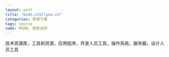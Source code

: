 ```yaml
---
layout: post
title: "msdn.itellyou.cn"
categories: 资源下载
tags: sourse
name: MSDN, 我告诉你
---
```

技术资源库，工具和资源，应用程序，开发人员<!--break-->工具，操作系统，服务器，设计人员工具
